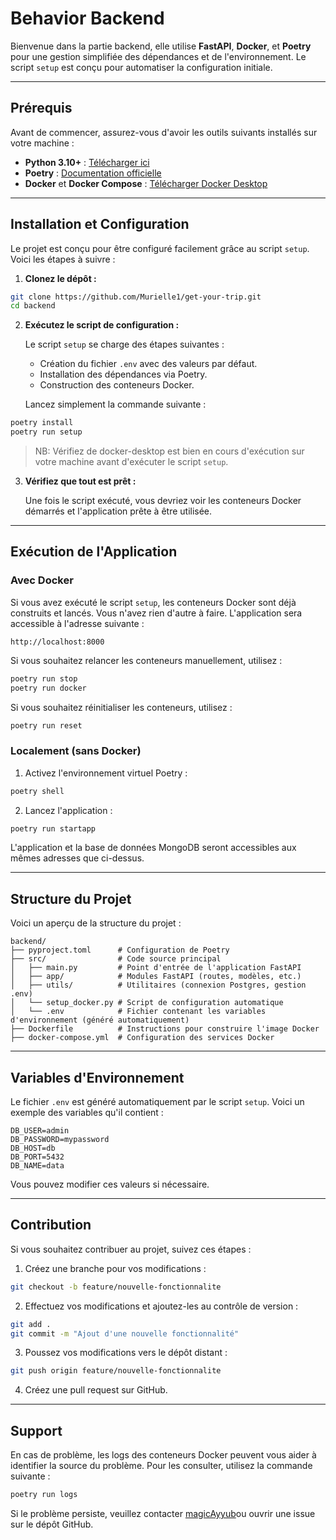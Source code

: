 
# Behavior Backend

Bienvenue dans la partie backend, elle utilise **FastAPI**, **Docker**, et **Poetry** pour une gestion simplifiée des dépendances et de l'environnement. Le script `setup` est conçu pour automatiser la configuration initiale.

---

## Prérequis

Avant de commencer, assurez-vous d'avoir les outils suivants installés sur votre machine :

- **Python 3.10+** : [Télécharger ici](https://www.python.org/downloads/)
- **Poetry** : [Documentation officielle](https://python-poetry.org/docs/#installation)
- **Docker** et **Docker Compose** : [Télécharger Docker Desktop](https://www.docker.com/products/docker-desktop/)

---

## Installation et Configuration

Le projet est conçu pour être configuré facilement grâce au script `setup`. Voici les étapes à suivre :

1. **Clonez le dépôt :**

```bash
git clone https://github.com/Murielle1/get-your-trip.git
cd backend
```

2. **Exécutez le script de configuration :**

   Le script `setup` se charge des étapes suivantes :
   - Création du fichier `.env` avec des valeurs par défaut.
   - Installation des dépendances via Poetry.
   - Construction des conteneurs Docker.

   Lancez simplement la commande suivante :

```bash
poetry install
poetry run setup
```

> NB: Vérifiez de docker-desktop est bien en cours d'exécution sur votre machine avant d'exécuter le script `setup`.

3. **Vérifiez que tout est prêt :**

   Une fois le script exécuté, vous devriez voir les conteneurs Docker démarrés et l'application prête à être utilisée.

---

## Exécution de l'Application

### Avec Docker

Si vous avez exécuté le script `setup`, les conteneurs Docker sont déjà construits et lancés. Vous n'avez rien d'autre à faire. L'application sera accessible à l'adresse suivante :

```
http://localhost:8000
```

Si vous souhaitez relancer les conteneurs manuellement, utilisez :

```bash
poetry run stop
poetry run docker
```

Si vous souhaitez réinitialiser les conteneurs, utilisez :

```bash
poetry run reset
```


### Localement (sans Docker)

1. Activez l'environnement virtuel Poetry :

```bash
poetry shell
```

2. Lancez l'application :

```bash
poetry run startapp
```

L'application et la base de données MongoDB seront accessibles aux mêmes adresses que ci-dessus.

---

## Structure du Projet

Voici un aperçu de la structure du projet :

```
backend/
├── pyproject.toml      # Configuration de Poetry
├── src/                # Code source principal
│   ├── main.py         # Point d'entrée de l'application FastAPI
│   ├── app/            # Modules FastAPI (routes, modèles, etc.)
│   ├── utils/          # Utilitaires (connexion Postgres, gestion .env)
│   └── setup_docker.py # Script de configuration automatique
│   └── .env            # Fichier contenant les variables d'environnement (généré automatiquement)
├── Dockerfile          # Instructions pour construire l'image Docker
├── docker-compose.yml  # Configuration des services Docker
```

---

## Variables d'Environnement

Le fichier `.env` est généré automatiquement par le script `setup`. Voici un exemple des variables qu'il contient :

```
DB_USER=admin
DB_PASSWORD=mypassword
DB_HOST=db
DB_PORT=5432
DB_NAME=data
```

Vous pouvez modifier ces valeurs si nécessaire.

---

## Contribution

Si vous souhaitez contribuer au projet, suivez ces étapes :

1. Créez une branche pour vos modifications :
```bash
git checkout -b feature/nouvelle-fonctionnalite
```

2. Effectuez vos modifications et ajoutez-les au contrôle de version :
```bash
git add .
git commit -m "Ajout d'une nouvelle fonctionnalité"
```

3. Poussez vos modifications vers le dépôt distant :
```bash
git push origin feature/nouvelle-fonctionnalite
```

4. Créez une pull request sur GitHub.

---

## Support
En cas de problème, les logs des conteneurs Docker peuvent vous aider à identifier la source du problème. Pour les consulter, utilisez la commande suivante :

```bash
poetry run logs
```

Si le problème persiste, veuillez contacter [magicAyyub](https://github.com/magicAyyub)ou ouvrir une issue sur le dépôt GitHub.

